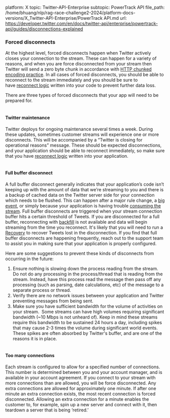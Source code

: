 platform: X
topic: Twitter-API-Enterprise
subtopic: PowerTrack API
file_path: /home/bhuang/nlp/rag-race-challenge2-2024/platform-docs-versions/X_Twitter-API-Enterprise/PowerTrack API.md
url: https://developer.twitter.com/en/docs/twitter-api/enterprise/powertrack-api/guides/disconnections-explained


### Forced disconnects  

At the highest level, forced disconnects happen when Twitter actively closes your connection to the stream. These can happen for a variety of reasons, and when you are force disconnected from your stream then Twitter will send a zero byte chunk in accordance with [HTTP chunked encoding practice](http://www.httpwatch.com/httpgallery/chunked/). In all cases of forced disconnects, you should be able to reconnect to the stream immediately and you should be sure to have [reconnect logic](https://developer.twitter.com/en/docs/tutorials/consuming-streaming-data#reconnecting) written into your code to prevent further data loss.

There are three types of forced disconnects that your app will need to be prepared for.  
 

#### **Twitter maintenance**

Twitter deploys for ongoing maintenance several times a week. During these updates, sometimes customer streams will experience one or more disconnects. This will be accompanied by a “Twitter is closing for operational reasons” message. These should be expected disconnections, and your application should be able to reconnect immediately, so make sure that you have [reconnect logic](https://developer.twitter.com/en/docs/tutorials/consuming-streaming-data#reconnecting) written into your application.  
 

#### **Full buffer disconnect**

A full buffer disconnect generally indicates that your application’s code isn’t keeping up with the amount of data that we’re streaming to you and there is a backup of cached data on the Twitter server side for your connection which needs to be flushed. This can happen after a major rule change, a [big event](https://developer.twitter.com/en/docs/twitter-api/enterprise/powertrack-api/guides/high-volume-social-data-events), or simply because your application is having trouble [consuming the stream](https://developer.twitter.com/en/docs/tutorials/consuming-streaming-data). Full buffer disconnects are triggered when your stream connection buffer hits a certain threshold of Tweets. If you are disconnected for a full buffer, reconnecting with [backfill](https://developer.twitter.com/en/docs/twitter-api/enterprise/powertrack-api/guides/powertrack_recovery_and_redundancy_features.html#backfill) is not available and data will begin streaming from the time you reconnect. It's likely that you will need to run a [Recovery](https://developer.twitter.com/en/docs/twitter-api/enterprise/powertrack-api/guides/powertrack_recovery_and_redundancy_features#replay) to recover Tweets lost in the disconnection. If you find that full buffer disconnects are happening frequently, reach out to the support team to assist you in making sure that your application is properly configured. 

Here are some suggestions to prevent these kinds of disconnects from occurring in the future:

1. Ensure nothing is slowing down the process reading from the stream. Do not do any processing in the process/thread that is reading from the stream. Instead, have this process read the message then pass off any processing (such as parsing, date calculations, etc) of the message to a separate process or thread.
2. Verify there are no network issues between your application and Twitter preventing messages from being sent.
3. Make sure you have sufficient bandwidth for the volume of activities on your stream.  Some streams can have high volumes requiring significant bandwidth (~10 Mbps is not unheard of). Keep in mind these streams require this bandwidth to be sustained 24 hours a day, including spikes that may cause 2-3 times the volume during significant world events. These spikes are often absorbed by Twitter's buffer, and are one of the reasons it is in place.  
     

#### **Too many connections**

Each stream is configured to allow for a specified number of connections. This number is determined between you and your account manager, and is available in your account agreement. If you connect to your stream with more connections than are allowed, you will be force disconnected. Any extra connections are allowed for approximately one minute. If after one minute an extra connection exists, the most recent connection is forced disconnected. Allowing an extra connection for a minute enables the customer to, for example, spin up a new server and connect with it, then teardown a server that is being ‘retired.’